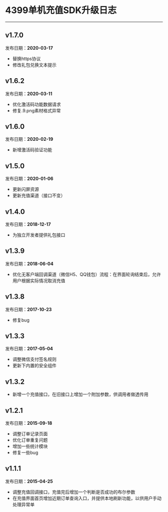 ﻿# 4399单机充值SDK升级日志
-----------------------
## v1.7.0    
发布日期：__2020-03-17__  
- 替换https协议
- 修改礼包兑换文本提示

## v1.6.2    
发布日期：__2020-03-11__  
- 优化激活码功能数据请求
- 修复.9.png素材格式异常

## v1.6.0    
发布日期：__2020-02-19__  
- 新增激活码验证功能

## v1.5.0    
发布日期：__2020-01-06__  
- 更新闪屏资源
- 更新充值渠道（接口不变）


## v1.4.0    
发布日期：__2018-12-17__  
- 为独立开发者提供礼包接口

## v1.3.9    
发布日期：__2018-06-04__  
- 优化无客户端回调渠道（微信H5、QQ钱包）流程：在界面轮询结束后，允许用户根据实际情况取消充值

## v1.3.8  
发布日期：__2017-10-23__  
- 修复bug

## v1.3.3  
发布日期：__2017-05-04__  
- 调整微信支付签名规则  
- 更新下内置的安全组件  

## v1.3.2  
- 新增一个充值接口，在旧接口上增加一个附加参数，供调用者做透传用


## v1.2.1
发布日期：__2015-09-18__ 
- 调整订单记录页面
- 优化订单重复问题
- 增加一些统计模块
- 修复一些bug


## v1.1.1
发布日期：__2015-04-25__ 
- 调整充值回调接口，充值完后增加一个判断是否成功的布尔参数
- 在充值界面首页增加近期订单查询入口，并提供本地刷新功能，以供用户手动处理异常单
